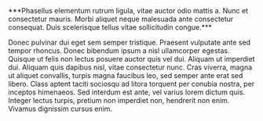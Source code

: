 <div class="text-green text-larger-13">
***Phasellus elementum rutrum ligula, vitae auctor odio mattis a. Nunc et consectetur mauris. Morbi aliquet neque malesuada ante consectetur consequat. Duis scelerisque tellus vitae sollicitudin congue.***
</div>

Donec pulvinar dui eget sem semper tristique. Praesent vulputate ante sed tempor rhoncus. Donec bibendum ipsum a nisl ullamcorper egestas. Quisque ut felis non lectus posuere auctor quis vel dui. Aliquam ut imperdiet dui. Aliquam quis dapibus nisl, vitae consectetur nunc. Cras viverra, magna ut aliquet convallis, turpis magna faucibus leo, sed semper ante erat sed libero. Class aptent taciti sociosqu ad litora torquent per conubia nostra, per inceptos himenaeos. Sed interdum est ante, vel varius lorem dictum quis. Integer lectus turpis, pretium non imperdiet non, hendrerit non enim. Vivamus dignissim cursus enim.